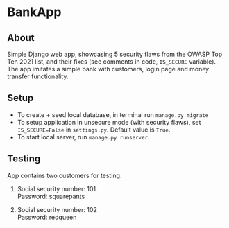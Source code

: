 # BankApp

## About
Simple Django web app, showcasing 5 security flaws from the OWASP Top Ten 2021 list, and their fixes (see comments in code, `IS_SECURE` variable).  
The app imitates a simple bank with customers, login page and money transfer functionality.

## Setup
- To create + seed local database, in terminal run `manage.py migrate`  
- To setup application in unsecure mode (with security flaws), set `IS_SECURE=False` in `settings.py`. Default value is `True`.  
- To start local server, run `manage.py runserver`.


## Testing
App contains two customers for testing:
1)  Social security number: 101  
    Password: squarepants

2)  Social security number: 102  
    Password: redqueen
